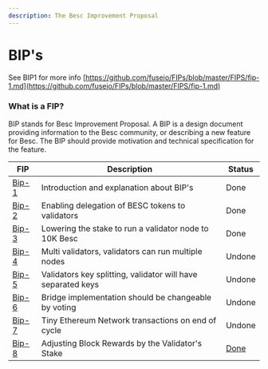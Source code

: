 ```yaml
---
description: The Besc Improvement Proposal
---
```


# BIP's

See BIP1 for more info [https://github.com/fuseio/FIPs/blob/master/FIPS/fip-1.md](https://github.com/fuseio/FIPs/blob/master/FIPS/fip-1.md)

### What is a FIP?

BIP stands for Besc Improvement Proposal. A BIP is a design document providing information to the Besc community, or describing a new feature for Besc. The BIP should provide motivation and technical specification for the feature.

| FIP                                                               | Description                                                  | Status                                                 |
| ----------------------------------------------------------------- | ------------------------------------------------------------ | ------------------------------------------------------ |
| [Bip-1](https://github.com/fuseio/FIPs/blob/master/FIPS/fip-1.md) | Introduction and explanation about BIP's                     | Done                                                   |
| [Bip-2](https://github.com/fuseio/FIPs/blob/master/FIPS/fip-2.md) | Enabling delegation of BESC tokens to validators             | Done                                                   |
| [Bip-3](https://github.com/fuseio/FIPs/blob/master/FIPS/fip-3.md) | Lowering the stake to run a validator node to 10K Besc       | Done                                                   |
| [Bip-4](https://github.com/fuseio/FIPs/blob/master/FIPS/fip-4.md) | Multi validators, validators can run multiple nodes          | Undone                                                 |
| [Bip-5](https://github.com/fuseio/FIPs/blob/master/FIPS/fip-5.md) | Validators key splitting, validator will have separated keys | Undone                                                 |
| [Bip-6](https://github.com/fuseio/FIPs/blob/master/FIPS/fip-6.md) | Bridge implementation should be changeable by voting         | Undone                                                 |
| [Bip-7](https://github.com/fuseio/FIPs/blob/master/FIPS/fip-7.md) | Tiny Ethereum Network transactions on end of cycle           | Undone                                                 |
| [Bip-8](https://github.com/fuseio/FIPs/blob/master/FIPS/fip-8.md) | Adjusting Block Rewards by the Validator's Stake             | [Done](https://github.com/fuseio/fuse-network/pull/61) |
